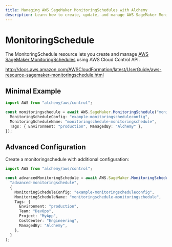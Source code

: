```yaml
---
title: Managing AWS SageMaker MonitoringSchedules with Alchemy
description: Learn how to create, update, and manage AWS SageMaker MonitoringSchedules using Alchemy Cloud Control.
---
```


# MonitoringSchedule

The MonitoringSchedule resource lets you create and manage [AWS SageMaker MonitoringSchedules](https://docs.aws.amazon.com/sagemaker/latest/userguide/) using AWS Cloud Control API.

http://docs.aws.amazon.com/AWSCloudFormation/latest/UserGuide/aws-resource-sagemaker-monitoringschedule.html

## Minimal Example

```ts
import AWS from "alchemy/aws/control";

const monitoringschedule = await AWS.SageMaker.MonitoringSchedule("monitoringschedule-example", {
  MonitoringScheduleConfig: "example-monitoringscheduleconfig",
  MonitoringScheduleName: "monitoringschedule-monitoringschedule",
  Tags: { Environment: "production", ManagedBy: "Alchemy" },
});
```

## Advanced Configuration

Create a monitoringschedule with additional configuration:

```ts
import AWS from "alchemy/aws/control";

const advancedMonitoringSchedule = await AWS.SageMaker.MonitoringSchedule(
  "advanced-monitoringschedule",
  {
    MonitoringScheduleConfig: "example-monitoringscheduleconfig",
    MonitoringScheduleName: "monitoringschedule-monitoringschedule",
    Tags: {
      Environment: "production",
      Team: "DevOps",
      Project: "MyApp",
      CostCenter: "Engineering",
      ManagedBy: "Alchemy",
    },
  }
);
```

